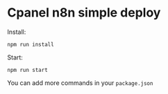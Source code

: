 Cpanel n8n simple deploy
=========================================

Install:

```
npm run install
```

Start:

```
npm run start
```

You can add more commands in your `package.json`